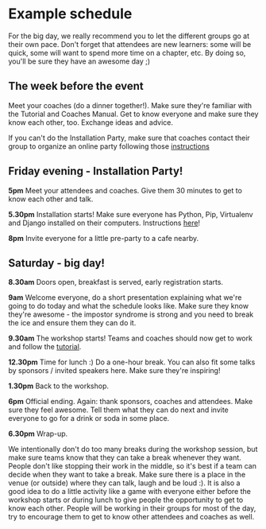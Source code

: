 # Example schedule

For the big day, we really recommend you to let the different groups go at their own pace. Don't forget that attendees are new learners: some will be quick, some will want to spend more time on a chapter, etc. By doing so, you'll be sure they have an awesome day ;)

## The week before the event

Meet your coaches (do a dinner together!). Make sure they're familiar with the Tutorial and Coaches Manual. Get to know everyone and make sure they know each other, too. Exchange ideas and advice.

If you can't do the Installation Party, make sure that coaches contact their group to organize an online party following those [instructions](https://tutorial.djangogirls.org/en/installation/index.html)

## Friday evening - Installation Party!

__5pm__ Meet your attendees and coaches. Give them 30 minutes to get to know each other and talk.

__5.30pm__ Installation starts! Make sure everyone has Python, Pip, Virtualenv and Django installed on their computers. Instructions [here](https://tutorial.djangogirls.org/en/installation/index.html)!

__8pm__ Invite everyone for a little pre-party to a cafe nearby.

## Saturday - big day!

__8.30am__ Doors open, breakfast is served, early registration starts.

__9am__ Welcome everyone, do a short presentation explaining what we're going to do today and what the schedule looks like. Make sure they know they're awesome - the impostor syndrome is strong and you need to break the ice and ensure them they can do it.

__9.30am__ The workshop starts! Teams and coaches should now get to work and follow the [tutorial](../tutorial/README.md).

__12.30pm__ Time for lunch :) Do a one-hour break. You can also fit some talks by sponsors / invited speakers here. Make sure they're inspiring!

__1.30pm__ Back to the workshop.

__6pm__ Official ending. Again: thank sponsors, coaches and attendees. Make sure they feel awesome. Tell them what they can do next and invite everyone to go for a drink or soda in some place.

__6.30pm__ Wrap-up.

We intentionally don't do too many breaks during the workshop session, but make sure teams know that they can take a break whenever they want. People don't like stopping their work in the middle, so it's best if a team can decide when they want to take a break. Make sure there is a place in the venue (or outside) where they can talk, laugh and be loud :). It is also a good idea to do a little activity like a game with everyone either before the workshop starts or during lunch to give people the opportunity to get to know each other. People will be working in their groups for most of the day, try to encourage them to get to know other attendees and coaches as well.
